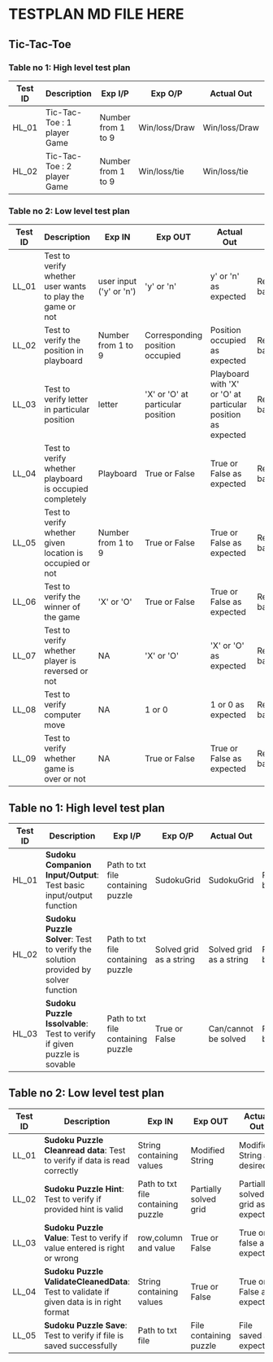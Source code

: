 # TESTPLAN MD FILE HERE

## Tic-Tac-Toe

### Table no 1: High level test plan

| **Test ID** | **Description**                                              | **Exp I/P** | **Exp O/P** | **Actual Out** |**Type Of Test**  |    
|-------------|--------------------------------------------------------------|------------|-------------|----------------|------------------|
|  HL_01       | Tic-Tac-Toe : 1 player Game |Number from 1 to 9|Win/loss/Draw|Win/loss/Draw|Requirement based |
|  HL_02       | Tic-Tac-Toe : 2 player Game |Number from 1 to 9|Win/loss/tie|Win/loss/tie|Requirement based |




### Table no 2: Low level test plan

| **Test ID** | **Description**                                              | **Exp IN** | **Exp OUT** | **Actual Out** |**Type Of Test**  |    
|-------------|--------------------------------------------------------------|------------|-------------|----------------|------------------|
|  LL_01  |Test to verify whether user wants to play the game or not| user input   ('y' or 'n') | 'y' or 'n' | y' or 'n' as expected | Requirement based |
|  LL_02   |Test to verify the position in playboard|Number from 1 to 9| Corresponding position occupied |Position occupied as expected|Requirement based |
|  LL_03  |Test to verify letter in particular position| letter |'X' or 'O' at particular position |Playboard with 'X' or  'O' at particular position as expected| Requirement based|
|  LL_04   |Test to verify whether playboard is occupied completely| Playboard |True or False|True or False as expected | Requirement based |
|  LL_05   |Test to verify whether given location is occupied or not| Number from 1 to 9 |True or False|True or False as expected|Requirement based |
|  LL_06   |Test to verify the winner of the game| 'X' or 'O' |True or False|True or False as expected|Requirement based |
|  LL_07   |Test to verify whether player is reversed or not| NA |'X' or 'O'|'X' or 'O' as expected|Requirement based |
|  LL_08   |Test to verify computer move| NA |1 or 0|1 or 0 as expected|Requirement based |
|  LL_09   |Test to verify whether game is over or not| NA |True or False|True or False as expected|Requirement based |


## Table no 1: High level test plan

| **Test ID** | **Description**                                              | **Exp I/P** | **Exp O/P** | **Actual Out** |**Type Of Test**  |    
|-------------|--------------------------------------------------------------|------------|-------------|----------------|------------------|
|  HL_01       | **Sudoku Companion Input/Output**: Test basic input/output function| Path to txt file containing puzzle|SudokuGrid|SudokuGrid|Requirement based |
|  HL_02       |**Sudoku Puzzle Solver**: Test to verify the solution provided by solver function|Path to txt file containing puzzle| Solved grid as a string|Solved grid as a string|Requirement based   |
|  HL_03      |**Sudoku Puzzle Issolvable**: Test to verify if given puzzle is sovable |Path to txt file containing puzzle|True or False| Can/cannot be solved|Requirement based |


## Table no 2: Low level test plan

| **Test ID** | **Description**                                              | **Exp IN** | **Exp OUT** | **Actual Out** |**Type Of Test**  |    
|-------------|--------------------------------------------------------------|------------|-------------|----------------|------------------|
|  LL_01  |**Sudoku Puzzle Cleanread data**: Test to verify if data is read correctly| String containing values |Modified String   |Modified String as desired |Scenario based |
|  LL_02   |**Sudoku Puzzle Hint**: Test to verify if provided hint is valid|Path to txt file containing puzzle|Partially solved grid |Partially solved grid as expected|Requirement based |
|  LL_03  |**Sudoku Puzzle Value**: Test to verify if value entered is right or wrong| row,column and value |True or False |True or false as expected|Scenario based |
|  LL_04   |**Sudoku Puzzle ValidateCleanedData**: Test to validate if given data is in right format| String containing values |True or False|True or False as expected | Scenario based |
|  LL_05   |**Sudoku Puzzle Save**: Test to verify if file is saved successfully|Path to txt file  |File containing puzzle |File saved as expected|Scenario based |


